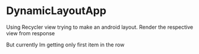 # DynamicLayoutApp
Using Recycler view trying to make an android layout. Render the respective view from response


But currently
Im getting only first item in the row
